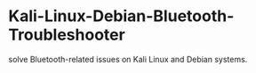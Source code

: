 # Kali-Linux-Debian-Bluetooth-Troubleshooter
solve Bluetooth-related issues on Kali Linux and Debian systems.
